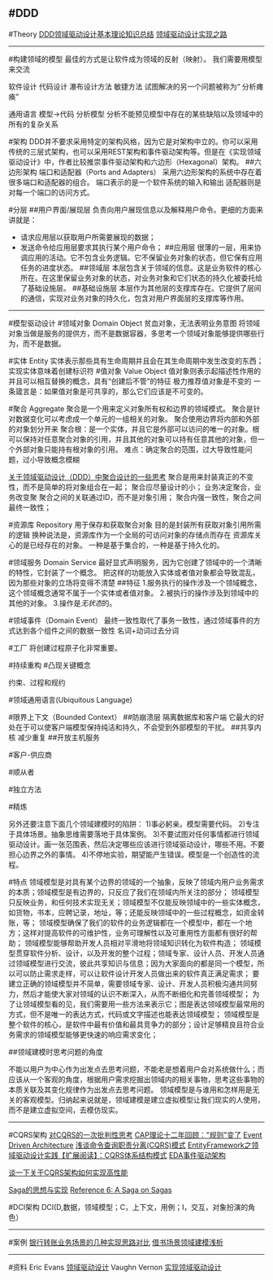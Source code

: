 #DDD
---
#Theory
[DDD领域驱动设计基本理论知识总结](http://www.cnblogs.com/netfocus/archive/2011/10/10/2204949.html)
[领域驱动设计实现之路](http://www.infoq.com/cn/articles/implementation-road-of-domain-driven-design)

----
#构建领域的模型
最佳的方式是让软件成为领域的反射（映射）。
我们需要用模型来交流

软件设计
代码设计
    瀑布设计方法
    敏捷方法
        试图解决的另一个问题被称为“ 分析瘫痪” 

通用语言
模型->代码
    分析模型
       分析不能预见模型中存在的某些缺陷以及领域中的所有的复杂关系



#架构
DDD并不要求采用特定的架构风格，因为它是对架构中立的。你可以采用传统的三层式架构，也可以采用REST架构和事件驱动架构等。但是在《实现领域驱动设计》中，作者比较推崇事件驱动架构和六边形（Hexagonal）架构。
##六边形架构 端口和适配器（Ports and Adapters）
采用六边形架构的系统中存在着很多端口和适配器的组合。
端口表示的是一个软件系统的输入和输出
适配器则是对每一个端口的访问方式。

#分层
##用户界面/展现层
负责向用户展现信息以及解释用户命令。更细的方面来讲就是：
* 请求应用层以获取用户所需要展现的数据；
* 发送命令给应用层要求其执行某个用户命令；
##应用层
很薄的一层，用来协调应用的活动。它不包含业务逻辑。它不保留业务对象的状态，但它保有应用任务的进度状态。
##领域层
本层包含关于领域的信息。这是业务软件的核心所在。在这里保留业务对象的状态，对业务对象和它们状态的持久化被委托给了基础设施层。
##基础设施层
本层作为其他层的支撑库存在。它提供了层间的通信，实现对业务对象的持久化，包含对用户界面层的支撑库等作用。

---
#模型驱动设计
#领域对象 Domain Object
贫血对象，无法表明业务意图
将领域对象当做是服务的提供方，而不是数据容器，多思考一个领域对象能够提供哪些行为，而不是数据。

#实体 Entity
实体表示那些具有生命周期并且会在其生命周期中发生改变的东西；
实现实体意味着创建标识符
#值对象 Value Object
值对象则表示起描述性作用的并且可以相互替换的概念，具有“创建后不管”的特征
极力推荐值对象是不变的
一条箴言是：如果值对象是可共享的，那么它们应该是不可变的。

#聚合 Aggregate
聚合是一个用来定义对象所有权和边界的领域模式。
聚合是针对数据变化可以考虑成一个单元的一组相关的对象。
聚合使用边界将内部和外部的对象划分开来
聚合根：是一个实体，并且它是外部可以访问的唯一的对象。根可以保持对任意聚合对象的引用，并且其他的对象可以持有任意其他的对象，但一个外部对象只能持有根对象的引用。
难点：确定聚合的范围，过大导致性能问题，过小导致概念模糊

[关于领域驱动设计（DDD）中聚合设计的一些思考](http://www.cnblogs.com/netfocus/p/3307971.html)
聚合是用来封装真正的不变性，而不是简单的将对象组合在一起；
聚合应尽量设计的小；
    业务决定聚合，业务改变聚
聚合之间的关联通过ID，而不是对象引用；
聚合内强一致性，聚合之间最终一致性；


#资源库 Repository
用于保存和获取聚合对象
目的是封装所有获取对象引用所需的逻辑
换种说法是，资源库作为一个全局的可访问对象的存储点而存在
资源库关心的是已经存在的对象。
一种是基于集合的，一种是基于持久化的。


#领域服务 Domain Service
最好显式声明服务，因为它创建了领域中的一个清晰的特性，它封装了一个概念。
把这样的功能放入实体或者值对象都会导致混乱，因为那些对象的立场将变得不清楚
##特征
1.服务执行的操作涉及一个领域概念，这个领域概念通常不属于一个实体或者值对象。
2.被执行的操作涉及到领域中的其他的对象。
3.操作是*无状态*的。

#领域事件（Domain Event）
最终一致性取代了事务一致性，通过领域事件的方式达到各个组件之间的数据一致性
名词+动词过去分词

#工厂
将创建过程原子化非常重要。


#持续重构
#凸现关键概念

约束、过程和规约


#领域通用语言(Ubiquitous Language)

#限界上下文（Bounded Context）
##防崩溃层
隔离数据库和客户端
它最大的好处在于可以使客户端模型保持纯洁和持久，不会受到外部模型的干扰。
##共享内核
减少重复
##开放主机服务




#客户-供应商

#顺从者

#独立方法

#精炼




另外还要注意下面几个领域建模时的陷阱：
1)事必躬亲。模型需要代码。
2)专注于具体场景。抽象思维需要落地于具体案例。
3)不要试图对任何事情都进行领域驱动设计。画一张范围表，然后决定哪些应该进行领域驱动设计，哪些不用。不要担心边界之外的事情。
4)不停地实验，期望能产生错误。模型是一个创造性的流程。














#特点
领域模型是对具有某个边界的领域的一个抽象，反映了领域内用户业务需求的本质；领域模型是有边界的，只反应了我们在领域内所关注的部分；
领域模型只反映业务，和任何技术实现无关；领域模型不仅能反映领域中的一些实体概念，如货物，书本，应聘记录，地址，等；还能反映领域中的一些过程概念，如资金转账，等；
领域模型确保了我们的软件的业务逻辑都在一个模型中，都在一个地方；这样对提高软件的可维护性，业务可理解性以及可重用性方面都有很好的帮助；
领域模型能够帮助开发人员相对平滑地将领域知识转化为软件构造；
领域模型贯穿软件分析、设计，以及开发的整个过程；领域专家、设计人员、开发人员通过领域模型进行交流，彼此共享知识与信息；因为大家面向的都是同一个模型，所以可以防止需求走样，可以让软件设计开发人员做出来的软件真正满足需求；
要建立正确的领域模型并不简单，需要领域专家、设计、开发人员积极沟通共同努力，然后才能使大家对领域的认识不断深入，从而不断细化和完善领域模型；
为了让领域模型看的见，我们需要用一些方法来表示它；图是表达领域模型最常用的方式，但不是唯一的表达方式，代码或文字描述也能表达领域模型；
领域模型是整个软件的核心，是软件中最有价值和最具竞争力的部分；设计足够精良且符合业务需求的领域模型能够更快速的响应需求变化；






##领域建模时思考问题的角度

不能以用户为中心作为出发点去思考问题，不能老是想着用户会对系统做什么；而应该从一个客观的角度，根据用户需求挖掘出领域内的相关事物，思考这些事物的本质关联及其变化规律作为出发点去思考问题。
领域模型是与谁用和怎样用是无关的客观模型。归纳起来说就是，领域建模是建立虚拟模型让我们现实的人使用，而不是建立虚拟空间，去模仿现实。







---
#CQRS架构
[对CQRS的一次批判性思考](http://www.infoq.com/cn/news/2015/07/cqrs-critical-view)
[CAP理论十二年回顾："规则"变了](http://www.infoq.com/cn/articles/cap-twelve-years-later-how-the-rules-have-changed)
[Event Driven Architecture](http://www.infoq.com/news/Event-Driven)
[浅谈命令查询职责分离(CQRS)模式](http://www.cnblogs.com/yangecnu/p/Introduction-CQRS.html)
[EntityFramework之领域驱动设计实践【扩展阅读】：CQRS体系结构模式](http://www.cnblogs.com/daxnet/archive/2010/08/02/1790299.html)
[EDA事件驱动架构](http://www.jdon.com/eda.html)

[谈一下关于CQRS架构如何实现高性能](http://www.cnblogs.com/guohu/p/4058954.html)

[Saga的思想与实现](http://www.cnblogs.com/netfocus/p/3149156.html)
[Reference 6: A Saga on Sagas](https://msdn.microsoft.com/en-us/library/jj591569.aspx)






#DCI架构
DCI(D,数据，领域模型；C，上下文，用例；I，交互，对象扮演的角色）



---
#案例
[银行转账业务场景的几种实现思路对比](http://www.cnblogs.com/netfocus/archive/2011/04/17/2019152.html)
[借书场景领域建模浅析](http://www.cnblogs.com/netfocus/archive/2013/04/08/3009113.html)




---
#资料
Eric Evans
[领域驱动设计](http://book.douban.com/subject/1629512/)
Vaughn Vernon
[实现领域驱动设计](http://book.douban.com/subject/25844633/)
















